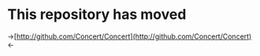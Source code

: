 # This repository has moved

->[http://github.com/Concert/Concert](http://github.com/Concert/Concert)<-